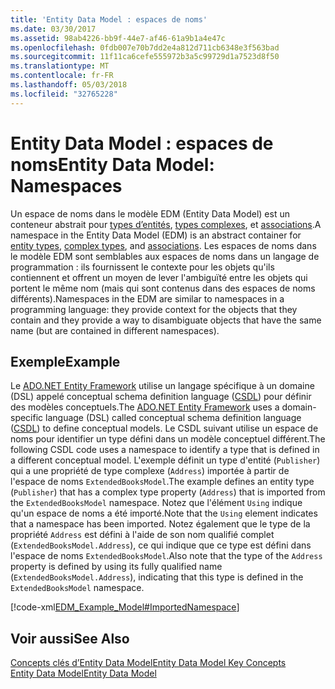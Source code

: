 ```yaml
---
title: 'Entity Data Model : espaces de noms'
ms.date: 03/30/2017
ms.assetid: 98ab4226-bb9f-44e7-af46-61a9b1a4e47c
ms.openlocfilehash: 0fdb007e70b7dd2e4a812d711cb6348e3f563bad
ms.sourcegitcommit: 11f11ca6cefe555972b3a5c99729d1a7523d8f50
ms.translationtype: MT
ms.contentlocale: fr-FR
ms.lasthandoff: 05/03/2018
ms.locfileid: "32765228"
---
```

# <a name="entity-data-model-namespaces"></a><span data-ttu-id="b6550-102">Entity Data Model : espaces de noms</span><span class="sxs-lookup"><span data-stu-id="b6550-102">Entity Data Model: Namespaces</span></span>
<span data-ttu-id="b6550-103">Un espace de noms dans le modèle EDM (Entity Data Model) est un conteneur abstrait pour [types d’entités](../../../../docs/framework/data/adonet/entity-type.md), [types complexes](../../../../docs/framework/data/adonet/complex-type.md), et [associations](../../../../docs/framework/data/adonet/association-type.md).</span><span class="sxs-lookup"><span data-stu-id="b6550-103">A namespace in the Entity Data Model (EDM) is an abstract container for [entity types](../../../../docs/framework/data/adonet/entity-type.md), [complex types](../../../../docs/framework/data/adonet/complex-type.md), and [associations](../../../../docs/framework/data/adonet/association-type.md).</span></span> <span data-ttu-id="b6550-104">Les espaces de noms dans le modèle EDM sont semblables aux espaces de noms dans un langage de programmation : ils fournissent le contexte pour les objets qu'ils contiennent et offrent un moyen de lever l'ambiguïté entre les objets qui portent le même nom (mais qui sont contenus dans des espaces de noms différents).</span><span class="sxs-lookup"><span data-stu-id="b6550-104">Namespaces in the EDM are similar to namespaces in a programming language: they provide context for the objects that they contain and they provide a way to disambiguate objects that have the same name (but are contained in different namespaces).</span></span>  
  
## <a name="example"></a><span data-ttu-id="b6550-105">Exemple</span><span class="sxs-lookup"><span data-stu-id="b6550-105">Example</span></span>  
 <span data-ttu-id="b6550-106">Le [ADO.NET Entity Framework](../../../../docs/framework/data/adonet/ef/index.md) utilise un langage spécifique à un domaine (DSL) appelé conceptual schema definition language ([CSDL](../../../../docs/framework/data/adonet/ef/language-reference/csdl-specification.md)) pour définir des modèles conceptuels.</span><span class="sxs-lookup"><span data-stu-id="b6550-106">The [ADO.NET Entity Framework](../../../../docs/framework/data/adonet/ef/index.md) uses a domain-specific language (DSL) called conceptual schema definition language ([CSDL](../../../../docs/framework/data/adonet/ef/language-reference/csdl-specification.md)) to define conceptual models.</span></span> <span data-ttu-id="b6550-107">Le CSDL suivant utilise un espace de noms pour identifier un type défini dans un modèle conceptuel différent.</span><span class="sxs-lookup"><span data-stu-id="b6550-107">The following CSDL code uses a namespace to identify a type that is defined in a different conceptual model.</span></span> <span data-ttu-id="b6550-108">L'exemple définit un type d'entité (`Publisher`) qui a une propriété de type complexe (`Address`) importée à partir de l'espace de noms `ExtendedBooksModel`.</span><span class="sxs-lookup"><span data-stu-id="b6550-108">The example defines an entity type (`Publisher`) that has a complex type property (`Address`) that is imported from the `ExtendedBooksModel` namespace.</span></span> <span data-ttu-id="b6550-109">Notez que l'élément `Using` indique qu'un espace de noms a été importé.</span><span class="sxs-lookup"><span data-stu-id="b6550-109">Note that the `Using` element indicates that a namespace has been imported.</span></span> <span data-ttu-id="b6550-110">Notez également que le type de la propriété `Address` est défini à l'aide de son nom qualifié complet (`ExtendedBooksModel.Address`), ce qui indique que ce type est défini dans l'espace de noms `ExtendedBooksModel`.</span><span class="sxs-lookup"><span data-stu-id="b6550-110">Also note that the type of the `Address` property is defined by using its fully qualified name (`ExtendedBooksModel.Address`), indicating that this type is defined in the `ExtendedBooksModel` namespace.</span></span>  
  
 [!code-xml[EDM_Example_Model#ImportedNamespace](../../../../samples/snippets/xml/VS_Snippets_Data/edm_example_model/xml/books6.edmx#importednamespace)]  
  
## <a name="see-also"></a><span data-ttu-id="b6550-111">Voir aussi</span><span class="sxs-lookup"><span data-stu-id="b6550-111">See Also</span></span>  
 [<span data-ttu-id="b6550-112">Concepts clés d’Entity Data Model</span><span class="sxs-lookup"><span data-stu-id="b6550-112">Entity Data Model Key Concepts</span></span>](../../../../docs/framework/data/adonet/entity-data-model-key-concepts.md)  
 [<span data-ttu-id="b6550-113">Entity Data Model</span><span class="sxs-lookup"><span data-stu-id="b6550-113">Entity Data Model</span></span>](../../../../docs/framework/data/adonet/entity-data-model.md)
